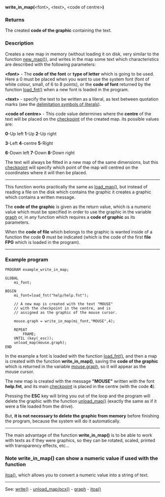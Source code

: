 **write_in_map(**&lt;font&gt;**,** &lt;text&gt;**,** &lt;code of centre&gt;**)**

### Returns

The created **code of the graphic** containing the text.

### Description

Creates a new map in memory (without loading it on disk, very similar to the
function [new_map()](new_map().md)), and writes in the map some text which characteristics
are described with the following parameters:

**&lt;font&gt;** - The **code of the font** or **type of letter** which is going to be used.
Here a  0 must be placed when you want to use the system font
(font of white colour, small, of 6 to 8 points), or the **code of font** returned
by the function [load_fnt()](load_fnt().md) when a new font is loaded in the program.

**&lt;text&gt;** -  specify the text to be written as a literal, as text between quotation
  marks (see the [delimitation symbols of literals](double_quote__apostrophe.md)).

**&lt;code of centre&gt;** - This code value determines where the **centre** of the text
will be placed on the [checkpoint](control_pointsdot.md) of the created map. its
possible values are:

  **0**-Up left     **1**-Up     **2**-Up right

  **3**-Left           **4**-centre     **5**-Right

  **6**-Down left      **7**-Down      **8**-Down right


The text will always be fitted in a new map of the same dimensions, but
this [checkpoint](control_pointsdot.md) will specify which point of the map will centred on
the coordinates where it will then be placed.

---------------------------------------


This function works practically the same as [load_map()](load_map()_forward_slash_load_pcx().md), but instead of
reading a file on the disk which contains the graphic it creates a graphic
which contains a written message.

The **code of the graphic** is given as the return value, which is a numeric
value which must be specified in order to use the graphic in the variable
[graph](local_graph.md) or, in any function which requires a **code of graphic**
as its parameters.

When the **code of file** which belongs to the graphic is wanted inside of a function
the code **0** must be indicated (which is the code
of the first **file FPG** which is loaded in the program).

---------------------------------------


### Example program
```
PROGRAM example_write_in_map;

GLOBAL
    mi_font;

BEGIN
    mi_font=load_fnt("help/help.fnt");

    // A new map is created with the text "MOUSE"
    // with the checkpoint in the centre, and is
    // assigned as the graphic of the mouse cursor.

    mouse.graph = write_in_map(mi_font,"MOUSE",4);

    REPEAT
        FRAME;
    UNTIL (key(_esc));
    unload_map(mouse.graph);
END
```


In the example a font is loaded with the function [load_fnt()](load_fnt().md),
and then a map is created with the function **write_in_map()**, saving the
**code of the graphic** which is returned in the variable [mouse.graph](global_struct_mouse.md), so
it will appear as the mouse cursor.

The new map is created with the message **&quot;MOUSE&quot;** written with the font **help.fnt**,
and its main [checkpoint](control_pointsdot.md) is placed in the centre (with the code **4**).

Pressing the **ESC** key will bring you out of the loop and the program will
delete the graphic with the function [unload_map()](unload_map()_forward_slash_unload_pcx().md) (exactly the same
as if it were a file loaded from the drive).

But, **it is not necessary to delete the graphic from memory** before finishing
the program, because the system will do it automatically.

---------------------------------------


The main advantage of the function **write_in_map()** is to be able
to work with texts as if they were graphics, so they can be rotated,
scaled, printed with transparency effects, etc...

### Note **write_in_map()** can show a numeric value if used with the function 
[itoa()](itoa().md), which allows you to convert a numeric value into a string of text.

---------------------------------------
See: [write()](write().md) - [unload_map/pcx()](unload_map()_forward_slash_unload_pcx().md) - [graph](local_graph.md) - [itoa()](itoa().md)

